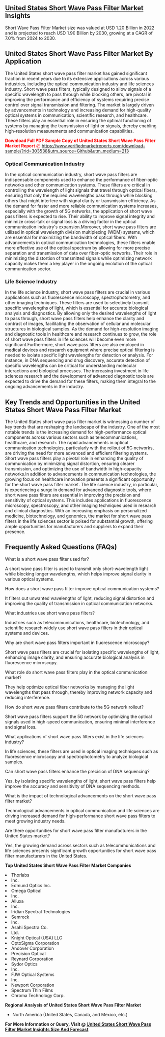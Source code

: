 <h2><a href="https://www.verifiedmarketreports.com/download-sample/?rid=303538&amp;utm_source=Github&amp;utm_medium=213" target="_blank">United States Short Wave Pass Filter Market</a> Insights</h2><p>Short Wave Pass Filter Market size was valued at USD 1.20 Billion in 2022 and is projected to reach USD 1.90 Billion by 2030, growing at a CAGR of 7.0% from 2024 to 2030.</p><p><h2>United States Short Wave Pass Filter Market By Application</h2>The United States short wave pass filter market has gained significant traction in recent years due to its extensive applications across various industries, including the optical communication industry and life sciences industry. Short wave pass filters, typically designed to allow signals of a specific wavelength to pass through while blocking others, are pivotal in improving the performance and efficiency of systems requiring precise control over signal transmission and filtering. The market is largely driven by advancements in technology and increasing demand for high-quality optical systems in communication, scientific research, and healthcare. These filters play an essential role in ensuring the optimal functioning of systems by managing the transmission of light or signals, thereby enabling high-resolution measurements and communication capabilities.<p><span class=""><span style="color: #ff0000;"><strong>Download Full PDF Sample Copy of United States Short Wave Pass Filter Market Report</strong> @ </span><a href="https://www.verifiedmarketreports.com/download-sample/?rid=303538&amp;utm_source=Github&amp;utm_medium=213" target="_blank">https://www.verifiedmarketreports.com/download-sample/?rid=303538&amp;utm_source=Github&amp;utm_medium=213</a></span></p><h3>Optical Communication Industry</h3>In the optical communication industry, short wave pass filters are indispensable components used to enhance the performance of fiber-optic networks and other communication systems. These filters are critical in controlling the wavelength of light signals that travel through optical fibers, ensuring that only the required wavelengths pass through while blocking others that might interfere with signal clarity or transmission efficiency. As the demand for faster and more reliable communication systems increases, especially with the growth of 5G networks, the application of short wave pass filters is expected to rise. Their ability to improve signal integrity and minimize cross-talk or signal loss is a driving factor in the optical communication industry's expansion.Moreover, short wave pass filters are utilized in optical wavelength division multiplexing (WDM) systems, which are essential for maximizing the bandwidth of optical fibers. With advancements in optical communication technologies, these filters enable more effective use of the optical spectrum by allowing for more precise separation and transmission of data over fiber-optic networks. Their role in minimizing the distortion of transmitted signals while optimizing network capacity makes them a key player in the ongoing evolution of the optical communication sector.<h3>Life Science Industry</h3>In the life science industry, short wave pass filters are crucial in various applications such as fluorescence microscopy, spectrophotometry, and other imaging techniques. These filters are used to selectively transmit specific wavelengths of light, which is essential for accurate biological analysis and diagnostics. By allowing only the desired wavelengths of light to pass through, short wave pass filters help enhance the clarity and contrast of images, facilitating the observation of cellular and molecular structures in biological samples. As the demand for high-resolution imaging and diagnostic tools in healthcare and research continues to grow, the role of short wave pass filters in life sciences will become even more significant.Furthermore, short wave pass filters are also employed in medical devices and research equipment where precise optical filtering is needed to isolate specific light wavelengths for detection or analysis. For instance, in DNA sequencing and drug discovery, accurate detection of specific wavelengths can be critical for understanding molecular interactions and biological processes. The increasing investment in life sciences research and the development of advanced diagnostic tools are expected to drive the demand for these filters, making them integral to the ongoing advancements in the industry.<h2>Key Trends and Opportunities in the United States Short Wave Pass Filter Market</h2>The United States short wave pass filter market is witnessing a number of key trends that are reshaping the landscape of the industry. One of the most notable trends is the increasing demand for high-performance optical components across various sectors such as telecommunications, healthcare, and research. The rapid advancements in optical communication technologies, particularly with the rollout of 5G networks, are driving the need for more advanced and efficient filtering systems. Short wave pass filters play a pivotal role in enhancing the quality of communication by minimizing signal distortion, ensuring clearer transmission, and optimizing the use of bandwidth in high-capacity networks.In addition to advancements in communication technologies, the growing focus on healthcare innovation presents a significant opportunity for the short wave pass filter market. The life science industry, in particular, is experiencing a surge in demand for advanced diagnostic tools, where short wave pass filters are essential in improving the precision and sensitivity of optical systems. This includes applications in fluorescence microscopy, spectroscopy, and other imaging techniques used in research and clinical diagnostics. With an increasing emphasis on personalized medicine, biotechnology, and genomics, the market for short wave pass filters in the life sciences sector is poised for substantial growth, offering ample opportunities for manufacturers and suppliers to expand their presence.<h2>Frequently Asked Questions (FAQs)</h2><p>What is a short wave pass filter used for?</p><p>A short wave pass filter is used to transmit only short-wavelength light while blocking longer wavelengths, which helps improve signal clarity in various optical systems.</p><p>How does a short wave pass filter improve optical communication systems?</p><p>It filters out unwanted wavelengths of light, reducing signal distortion and improving the quality of transmission in optical communication networks.</p><p>What industries use short wave pass filters?</p><p>Industries such as telecommunications, healthcare, biotechnology, and scientific research widely use short wave pass filters in their optical systems and devices.</p><p>Why are short wave pass filters important in fluorescence microscopy?</p><p>Short wave pass filters are crucial for isolating specific wavelengths of light, enhancing image clarity, and ensuring accurate biological analysis in fluorescence microscopy.</p><p>What role do short wave pass filters play in the optical communication market?</p><p>They help optimize optical fiber networks by managing the light wavelengths that pass through, thereby improving network capacity and reducing interference.</p><p>How do short wave pass filters contribute to the 5G network rollout?</p><p>Short wave pass filters support the 5G network by optimizing the optical signals used in high-speed communication, ensuring minimal interference and signal loss.</p><p>What applications of short wave pass filters exist in the life sciences industry?</p><p>In life sciences, these filters are used in optical imaging techniques such as fluorescence microscopy and spectrophotometry to analyze biological samples.</p><p>Can short wave pass filters enhance the precision of DNA sequencing?</p><p>Yes, by isolating specific wavelengths of light, short wave pass filters help improve the accuracy and sensitivity of DNA sequencing methods.</p><p>What is the impact of technological advancements on the short wave pass filter market?</p><p>Technological advancements in optical communication and life sciences are driving increased demand for high-performance short wave pass filters to meet growing industry needs.</p><p>Are there opportunities for short wave pass filter manufacturers in the United States market?</p><p>Yes, the growing demand across sectors such as telecommunications and life sciences presents significant growth opportunities for short wave pass filter manufacturers in the United States.</p></p><p><strong>Top United States Short Wave Pass Filter Market Companies</strong></p><div data-test-id=""><p><li>Thorlabs</li><li> Inc.</li><li> Edmund Optics Inc.</li><li> Omega Optical</li><li> Inc.</li><li> Alluxa</li><li> Inc.</li><li> Iridian Spectral Technologies</li><li> Semrock</li><li> Inc.</li><li> Asahi Spectra Co.</li><li> Ltd.</li><li> Knight Optical (USA) LLC</li><li> OptoSigma Corporation</li><li> Andover Corporation</li><li> Precision Optical</li><li> Reynard Corporation</li><li> Sydor Optics</li><li> Inc.</li><li> FJW Optical Systems</li><li> Inc.</li><li> Newport Corporation</li><li> Spectrum Thin Films</li><li> Chroma Technology Corp.</li></p><div><strong>Regional Analysis of&nbsp;United States Short Wave Pass Filter Market</strong></div><ul><li dir="ltr"><p dir="ltr">North America&nbsp;(United States, Canada, and Mexico, etc.)</p></li></ul><p><strong>For More Information or Query, Visit @&nbsp;</strong><strong><a href="https://www.verifiedmarketreports.com/product/short-wave-pass-filter-market/?utm_source=Github&amp;utm_medium=213" target="_blank">United States Short Wave Pass Filter Market Insights Size And Forecast</a></strong></p></div>
